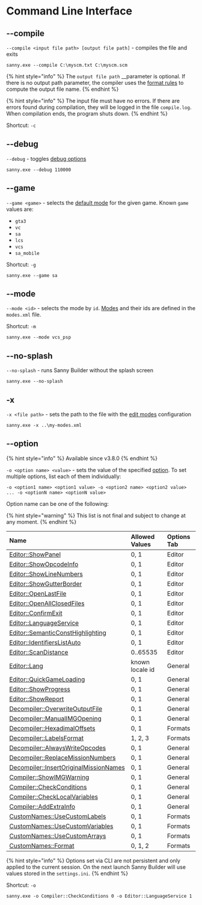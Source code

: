 # Command Line Interface

## --compile

`--compile <input file path> [output file path]` - compiles the file and exits

```text
sanny.exe --compile C:\myscm.txt C:\myscm.scm
```

{% hint style="info" %}
The `output file path` __parameter is optional. If there is no output path parameter, the compiler uses the [format rules](options/formats.md#file-name-format) to compute the output file name. 
{% endhint %}

{% hint style="info" %}
The input file must have no errors. If there are errors found during compilation, they will be logged in the file `compile.log`. When compilation ends, the program shuts down.
{% endhint %}

Shortcut: `-c`

## --debug

`--debug` - toggles [debug options](console.md#running-with-debug)

```text
sanny.exe --debug 110000
```

## --game

`--game <game>` - selects the [default mode](edit-modes/#type) for the given game. Known `game` values are:

* `gta3`
* `vc`
* `sa`
* `lcs`
* `vcs`
* `sa_mobile`

Shortcut: `-g`

```text
sanny.exe --game sa
```

## --mode

`--mode <id>` - selects the mode by `id`. [Modes](edit-modes/) and their ids are defined in the `modes.xml` file.

Shortcut: `-m`

```text
sanny.exe --mode vcs_psp
```

## --no-splash

`--no-splash` - runs Sanny Builder without the splash screen

```text
sanny.exe --no-splash
```

## -x

`-x <file path>` - sets the path to the file with the [edit modes](edit-modes/) configuration

```text
sanny.exe -x ..\my-modes.xml
```

## --option

{% hint style="info" %}
Available since v3.8.0
{% endhint %}

`-o <option name> <value>` - sets the value of the specified [option](options/). To set multiple options, list each of them individually:

`-o <option1 name> <option1 value> -o <option2 name> <option2 value> ... -o <optionN name> <optionN value>` 

Option name can be one of the following:

{% hint style="warning" %}
This list is not final and subject to change at any moment.
{% endhint %}

| Name | Allowed Values | Options Tab |
| :--- | :--- | :--- |
| [Editor::ShowPanel](options/editor.md#editor-configuration) | 0, 1 | Editor |
| [Editor::ShowOpcodeInfo](options/editor.md#editor-configuration) | 0, 1 | Editor |
| [Editor::ShowLineNumbers](options/editor.md#editor-configuration) | 0, 1 | Editor |
| [Editor::ShowGutterBorder](options/editor.md#editor-configuration) | 0, 1 | Editor |
| [Editor::OpenLastFile](options/editor.md#editor-configuration) | 0, 1 | Editor |
| [Editor::OpenAllClosedFiles](options/editor.md#editor-configuration) | 0, 1 | Editor |
| [Editor::ConfirmExit](options/editor.md#editor-configuration) | 0, 1 | Editor |
| [Editor::LanguageService](options/editor.md#editor-configuration) | 0, 1 | Editor |
| [Editor::SemanticConstHighlighting](options/editor.md#editor-configuration) | 0, 1 | Editor |
| [Editor::IdentifiersListAuto](options/editor.md#code-scan-distance) | 0, 1 | Editor |
| [Editor::ScanDistance](options/editor.md#code-scan-distance) | 0..65535 | Editor |
| [Editor::Lang](options/general.md#interface-language) | known locale id | General |
| [Editor::QuickGameLoading](options/general.md#quick-game-loading) | 0, 1 | General |
| [Editor::ShowProgress](options/general.md#show-progress) | 0, 1 | General |
| [Editor::ShowReport](options/general.md#show-report) | 0, 1 | General |
| [Decompiler::OverwriteOutputFile](options/general.md#always-overwrite-output-file) | 0, 1 | General |
| [Decompiler::ManualIMGOpening](options/general.md#manual-img-opening) | 0, 1 | General |
| [Decompiler::HexadimalOffsets](options/formats.md#label-name-format) | 0, 1 | Formats |
| [Decompiler::LabelsFormat](options/formats.md#label-name-format) | 1, 2, 3 | Formats |
| [Decompiler::AlwaysWriteOpcodes](options/general.md#write-opcodes) | 0, 1 | General |
| [Decompiler::ReplaceMissionNumbers](options/general.md#replace-mission-numbers) | 0, 1 | General |
| [Decompiler::InsertOriginalMissionNames](options/general.md#insert-original-mission-names) | 0, 1 | General |
| [Compiler::ShowIMGWarning](options/general.md#show-warning) | 0, 1 | General |
| [Compiler::CheckConditions](options/general.md#check-conditions) | 0, 1 | General |
| [Compiler::CheckLocalVariables](options/general.md#ranges-check) | 0, 1 | General |
| [Compiler::AddExtraInfo](options/general.md#add-extra-info-to-scm) | 0, 1 | General |
| [CustomNames::UseCustomLabels](options/formats.md#custom-names) | 0, 1 | Formats |
| [CustomNames::UseCustomVariables](options/formats.md#custom-names) | 0, 1 | Formats |
| [CustomNames::UseCustomArrays](options/formats.md#custom-names) | 0, 1 | Formats |
| [CustomNames::Format](options/formats.md#case-converting) | 0, 1, 2 | Formats |

{% hint style="info" %}
Options set via CLI are not persistent and only applied to the current session. On the next launch Sanny Builder will use values stored in the `settings.ini`.
{% endhint %}

Shortcut: `-o`

```text
sanny.exe -o Compiler::CheckConditions 0 -o Editor::LanguageService 1
```

